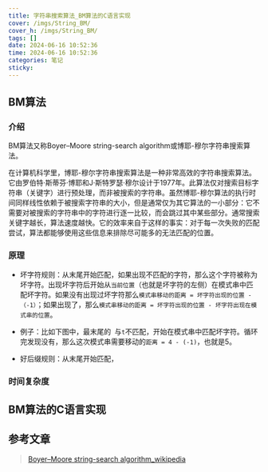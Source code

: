 ```yaml
---
title: 字符串搜索算法_BM算法的C语言实现
cover: /imgs/String_BM/
cover_h: /imgs/String_BM/
tags: []
date: 2024-06-16 10:52:36
time: 2024-06-16 10:52:36
categories: 笔记
sticky:
---
```


## BM算法

### 介绍

BM算法又称Boyer–Moore string-search algorithm或博耶-穆尔字符串搜索算法。

在计算机科学里，博耶-穆尔字符串搜索算法是一种非常高效的字符串搜索算法。它由罗伯特·斯蒂芬·博耶和J·斯特罗瑟·穆尔设计于1977年。此算法仅对搜索目标字符串（关键字）进行预处理，而非被搜索的字符串。虽然博耶-穆尔算法的执行时间同样线性依赖于被搜索字符串的大小，但是通常仅为其它算法的一小部分：它不需要对被搜索的字符串中的字符进行逐一比较，而会跳过其中某些部分。通常搜索关键字越长，算法速度越快。它的效率来自于这样的事实：对于每一次失败的匹配尝试，算法都能够使用这些信息来排除尽可能多的无法匹配的位置。 

### 原理

- 坏字符规则：从末尾开始匹配，如果出现不匹配的字符，那么这个字符被称为坏字符。出现坏字符后开始从`当前位置`（也就是坏字符的左侧）在模式串中匹配坏字符。如果没有出现过坏字符那么`模式串移动的距离 = 坏字符出现的位置 - （-1）`；如果出现了，那么`模式串移动的距离 = 坏字符出现的位置 - 坏字符出现在模式串的位置`。

- 例子：比如下图中，最末尾的` `与`t`不匹配，开始在模式串中匹配坏字符。循环完发现没有，那么这次模式串需要移动的`距离 = 4 - (-1)`，也就是5。

- 好后缀规则：从末尾开始匹配，

### 时间复杂度


## BM算法的C语言实现

## 参考文章

> [Boyer–Moore string-search algorithm_wikipedia](https://en.wikipedia.org/wiki/Boyer%E2%80%93Moore_string-search_algorithm)
